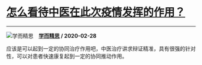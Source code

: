# [怎么看待中医在此次疫情发挥的作用？](https://www.zhihu.com/answer/1042841217)

----------------------------------------------------------------

![学而精思](https://pic1.zhimg.com/v2-c8aebbbd4bbb3ad4af27766e3175fcec.jpg?source=1940ef5c "学而精思")&emsp;**[学而精思](https://www.zhihu.com/people/phoebe-54-75) / 2020-02-28**

应该是可以起到一定的协同治疗作用吧，中医治疗讲求辩证精准，具有很强的针对性，可以对患者快速康复起到一定的协同推动作用。

